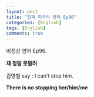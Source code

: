 ```yaml
---
layout: post
title: "진짜 미국식 영어 Ep96"
categories: [English]
tags: [English]
comments: true
---
```


비정상 영어 Ep96.

<b> 쟤 정말 못말려 </b>

김영철 say : I can't stop him. 

<b> There is no stopping her/him/me </b> 
